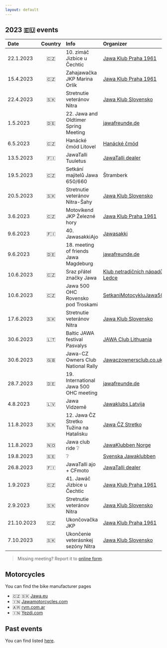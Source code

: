 ```yaml
---
layout: default
---
```


## 2023 🇪🇺 events

| Date | Country | Info | Organizer |
| :--- | :---: | :--- | :--- |
|  22.1.2023 | 🇨🇿 | 10. zimáč Jizbice u Čechtic | [Jawa Klub Praha 1961](http://www.jawaklub.cz/kalendar) |
|  15.4.2023 | 🇨🇿 | Zahajawačka JKP Marina Orlík | [Jawa Klub Praha 1961](http://www.jawaklub.cz/kalendar) |
|  22.4.2023 | 🇸🇰 | Stretnutie veteránov Nitra | [Jawa Klub Slovensko](https://www.facebook.com/profile.php?id=100064802682552) |
|   1.5.2023 | 🇩🇪 | 22. Jawa and Oldtimer Spring Meeting | [jawafreunde.de](https://jawafreunde.de/index.php/termine/) |
|   6.5.2023 | 🇨🇿 | Hanácké čmód Litovel | [Hanácké čmód](https://www.facebook.com/events/1088364125206971/) |
|  13.5.2023 | 🇫🇮 | JawaTalli Tuuletus | [JawaTalli dealer](https://www.jawatalli.fi/news/) |
|  19.5.2023 | 🇨🇿 | Setkání majitelů Jawa 650/660 | Štramberk |
|  20.5.2023 | 🇸🇰 | Stretnutie veteránov Nitra-Šahy | [Jawa Klub Slovensko](https://www.facebook.com/profile.php?id=100064802682552) |
|   3.6.2023 | 🇨🇿 | Motovíkend JKP Železné hory | [Jawa Klub Praha 1961](http://www.jawaklub.cz/kalendar) |
|   9.6.2023 | 🇫🇮 | 40. JawasakkiAjo | [Jawasakki](https://jawasakki.fi/) |
|   9.6.2023 | 🇩🇪 | 18. meeting of friends Jawa Magdeburg | [jawafreunde.de](https://jawafreunde.de/index.php/termine/) |
|  10.6.2023 | 🇨🇿 | Sraz přátel značky Jawa | [Klub netradičních nápadů Ledce](https://www.facebook.com/events/558374962973820/) |
|  10.6.2023 | 🇨🇿 | Jawa 500 OHC Rovensko pod Troskami | [SetkaniMotocykluJawa500Ohc](https://www.facebook.com/SetkaniMotocykluJawa500Ohc) |
|  17.6.2023 | 🇸🇰 | Stretnutie veteránov Nitra | [Jawa Klub Slovensko](https://www.facebook.com/profile.php?id=100064802682552) |
|  30.6.2023 | 🇱🇹 | Baltic JAWA festival Pasvalys | [JAWA Club Lithuania](https://www.facebook.com/events/745033730518268) |
|  30.6.2023 | 🇬🇧 | Jawa-CZ Owners Club National Rally | [Jawaczownersclub.co.uk](http://www.jawaczownersclub.co.uk/events.htm) |
|  28.7.2023 | 🇩🇪 | 19. International Jawa 500 OHC meeting | [jawafreunde.de](https://jawafreunde.de/index.php/termine/21-jawa-500-ohc-treffen) |
|   4.8.2023 | 🇱🇻 | Jawa Vidzemē | [Jawaklubs Latvija](https://www.facebook.com/events/1526593587831142) |
|  11.8.2023 | 🇸🇰 | 12. Jawa ČZ Stretko Tužina na Hatalisku | [Jawa ČZ Stretko](https://www.facebook.com/events/1342849809831408) |
|  11.8.2023 | 🇳🇴 | Jawa club ride ❔ | [JawaKlubben Norge](http://jawaklubben.no/) |
|  19.8.2023 | 🇸🇪 | ❔ | [Svenska Jawaklubben](https://jawaklubben.se/) |
|  26.8.2023 | 🇫🇮 | JawaTalli ajo + CFmoto | [JawaTalli dealer](https://www.jawatalli.fi/news/) |
|   1.9.2023 | 🇨🇿 | 41. Jawáč Jizbice u Čechtic | [Jawa Klub Praha 1961](http://www.jawaklub.cz/kalendar) |
|   2.9.2023 | 🇸🇰 | Stretnutie veteránov Nitra | [Jawa Klub Slovensko](https://www.facebook.com/profile.php?id=100064802682552) |
| 21.10.2023 | 🇨🇿 | Ukončovačka JKP | [Jawa Klub Praha 1961](http://www.jawaklub.cz/kalendar) |
|  7.10.2023 | 🇸🇰 | Ukončenie veterásnkej sezóny Nitra | [Jawa Klub Slovensko](https://www.facebook.com/profile.php?id=100064802682552) |

[//]: # "https://github.com/ikatyang/emoji-cheat-sheet#country-flag"

> Missing meeting? Report it to [online form](https://docs.google.com/forms/d/e/1FAIpQLScxJWDXilwS29Pb-FMwA3wMpQpbY8Qore8i5U9GqQWvStmS8g/viewform?usp=sf_link).


## Motorcycles

You can find the bike manufacturer pages

- 🇨🇿 🇸🇰 [Jawa.eu](https://www.jawa.eu?utm_source=jawamotorcycles.cz)
- 🇮🇳 [Jawamotorcycles.com](https://www.jawamotorcycles.com?utm_source=jawamotorcycles.cz)
- 🇦🇷 [rvm.com.ar](https://rvm.com.ar/?utm_source=jawamotorcycles.cz)
- 🇮🇳 [Yezdi.com](http://yezdi.com?utm_source=jawamotorcycles.cz)


## Past events

You can find listed [here](past-events.md).
